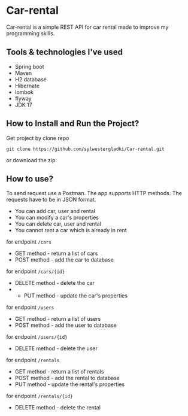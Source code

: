 # Car-rental

Car-rental is a simple REST API for car rental made to improve my programming skills.

## Tools & technologies I've used
- Spring boot 
- Maven
- H2 database
- Hibernate
- lombok
- flyway
- JDK 17


## How to Install and Run the Project?

Get project by clone repo
  
  `git clone https://github.com/sylwestergladki/Car-rental.git`

or download the zip.


## How to use?

To send request use a Postman. The app supports HTTP methods. The requests have to be in JSON format.
- You can add car, user and rental
- You can modify a car's properties
- You can delete car, user and rental
- You cannot rent a car which is already in rent

for endpoint `/cars`
- GET method - return a list of cars
- POST method - add the car to database

for endpoint  `/cars/{id}`
- DELETE method - delete the car
- - PUT method - update the car's properties

for endpoint `/users`
- GET method - return a list of users
- POST method - add the user to database

for endpoint  `/users/{id}`
- DELETE method - delete the user

for endpoint `/rentals`
- GET method - return a list of rentals
- POST method - add the rental to database
- PUT method - update the rental's properties

for endpoint  `/rentals/{id}`
- DELETE method - delete the rental



